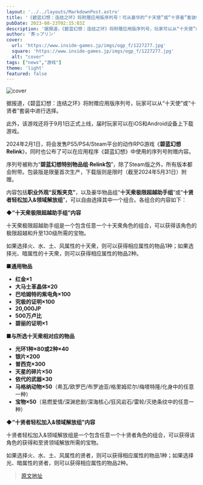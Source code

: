 ```yaml
---
layout: '../../layouts/MarkdownPost.astro'
title: '《碧蓝幻想：连结之环》将附赠应用版序列号！可从豪华的“十天使”或“十贤者”套装中进行选择'
pubDate: 2023-08-23T02:15:03Z
description: '据报道，《碧蓝幻想：连结之环》将附赠应用版序列号，玩家可以从“十天使”或“十贤者”套装中进行选择。'
author: '茶っプリン'
cover:
  url: 'https://www.inside-games.jp/imgs/ogp_f/1227277.jpg'
  square: 'https://www.inside-games.jp/imgs/ogp_f/1227277.jpg'
  alt: "cover"
tags: ["news","游戏"]
theme: 'light'
featured: false
---
```


![cover](https://www.inside-games.jp/imgs/ogp_f/1227277.jpg)

据报道，《碧蓝幻想：连结之环》将附赠应用版序列号，玩家可以从“十天使”或“十贤者”套装中进行选择。

此外，该游戏还将于9月1日正式上线，届时玩家可以在iOS和Android设备上下载游戏。

2024年2月1日，将会发售PS5/PS4/Steam平台的动作RPG游戏《<b>碧蓝幻想 Relink</b>》，同时也公布了可以在应用程序《碧蓝幻想》中使用的序列号附赠内容。

序列号被称为“<b>碧蓝幻想特别物品组·Relink包</b>”，除了Steam版之外，所有版本都会附带。包装版是限量首次生产，下载版则是限时（截至2024年5月31日）附赠。

内容包括<b>职业外观“反叛夹克”</b>，以及豪华物品组“<b>十天衆极限超越助手组</b>”或“<b>十贤者轻松加入&领域解放组</b>”，可以自由选择其中一个组合。各组合的内容如下：

<b>◆“十天衆极限超越助手组”内容</b>

十天衆极限超越助手组是一个包含任意一个十天衆角色的组合，可以获得该角色的极限超越和升至130级所需的宝物。

如果选择火、水、土、风属性的十天衆，则可以获得相应属性的物品1种；如果选择光、暗属性的十天衆，则可以获得相应属性的物品2种。

<b>■通用物品</b>

- <b>红金×1</b>
- <b>大马士革晶体×20</b>
- <b>巴哈姆特的紫电角×100</b>
- <b>究极的证明×100</b>
- <b>20,000JP</b>
- <b>500万卢比</b>
- <b>碧丽的证明×1</b>

<b>■与所选十天衆相对应的物品</b>

- <b>光环1种×80或2种×40</b>
- <b>银片×200</b>
- <b>普西克×300</b>
- <b>天星的碎片×50</b>
- <b>依代的武器×30</b>
- <b>马格纳动物×50</b>（希瓦/欧罗巴/布罗迪亚/格里姆尼尔/梅塔特隆/化身中的任意一种）
- <b>宝物×50</b>（易燃爱情/深渊悲剧/深海核心/狂风岩石/雷轮/灭绝条纹中的任意一种）

<b>◆“十贤者轻松加入&领域解放组”内容</b>

十贤者轻松加入&领域解放组是一个包含任意一个十贤者角色的组合，可以获得该角色的获得和至贤领域解放所需的宝物。

如果选择火、水、土、风属性的贤者，则可以获得相应属性的物品1种；如果选择光、暗属性的贤者，则可以获得相应属性的物品2种。

>[原文地址](https://www.inside-games.jp/article/2023/08/23/148034.html)  